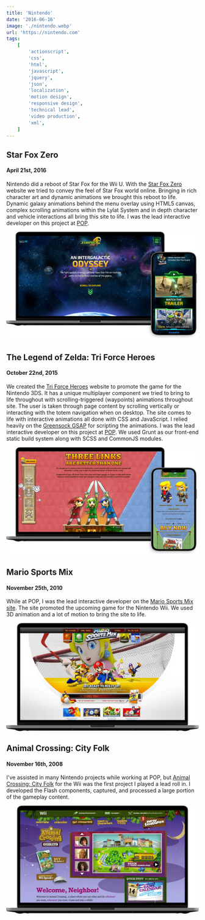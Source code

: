 ```yaml
---
title: 'Nintendo'
date: '2016-06-16'
image: './nintendo.webp'
url: 'https://nintendo.com'
tags:
    [
        'actionscript',
        'css',
        'html',
        'javascript',
        'jquery',
        'json',
        'localization',
        'motion design',
        'responsive design',
        'technical lead',
        'video production',
        'xml',
    ]
---
```


## Star Fox Zero

#### April 21st, 2016

Nintendo did a reboot of Star Fox for the Wii U. With the [Star Fox Zero](https://starfoxzero.nintendo.com) website we tried to convey the feel of Star Fox world online. Bringing in rich character art and dynamic animations we brought this reboot to life. Dynamic galaxy animations behind the menu overlay using HTML5 canvas, complex scrolling animations within the Lylat System and in depth character and vehicle interactions all bring this site to life. I was the lead interactive developer on this project at [POP](https://www.wearepop.com/).

![Nintendo: Star Fox Zero Website Website](./star-fox-zero.webp)

## The Legend of Zelda: Tri Force Heroes

#### October 22nd, 2015

We created the [Tri Force Heroes](https://zelda.com/tri-force-heroes/) website to promote the game for the Nintendo 3DS. It has a unique multiplayer component we tried to bring to life throughout with scrolling-triggered (waypoints) animations throughout site. The user is taken through page content by scrolling vertically or interacting with the totem navigation when on desktop. The site comes to life with interactive animations all done with CSS and JavaScript. I relied heavily on the [Greensock GSAP](https://greensock.com) for scripting the animations. I was the lead interactive developer on this project at [POP](https://www.wearepop.com). We used Grunt as our front-end static build system along with SCSS and CommonJS modules.

![Nintedo: Zelda Tri Force Heroes Website](./zelda-tri-force-heros.webp)

## Mario Sports Mix

#### November 25th, 2010

While at POP, I was the lead interactive developer on the [Mario Sports Mix site](https://mariosportsmix.nintendo.com). The site promoted the upcoming game for the Nintendo Wii. We used 3D animation and a lot of motion to bring the site to life.

![Nintedo: Mario Sports Mix Website](./mario-sports-mix.webp)

## Animal Crossing: City Folk

#### November 16th, 2008

I've assisted in many Nintendo projects while working at POP, but [Animal Crossing: City Folk](https://www.animal-crossing.com) for the Wii was the first project I played a lead roll in. I developed the Flash components, captured, and processed a large portion of the gameplay content.

![Animal Crossing: City Folk Website](./animal-crossing-city-folk.webp)
